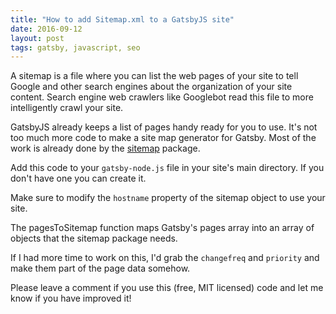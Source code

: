 ```yaml
---
title: "How to add Sitemap.xml to a GatsbyJS site"
date: 2016-09-12
layout: post
tags: gatsby, javascript, seo
---
```

A sitemap is a file where you can list the web pages of your site to tell Google and other search engines about the organization of your site content. Search engine web crawlers like Googlebot read this file to more intelligently crawl your site.

GatsbyJS already keeps a list of pages handy ready for you to use. It's not too much more code to make a site map generator for Gatsby. Most of the work is already done by the [sitemap](https://www.npmjs.com/package/sitemap) package.

Add this code to your `gatsby-node.js` file in your site's main directory. If you don't have one you can create it.

<script src="https://gist.github.com/ivanoats/8d01d9e934fdc17bae9090147f1e799b.js"></script>

Make sure to modify the `hostname` property of the sitemap object to use your site. 

The pagesToSitemap function maps Gatsby's pages array into an array of objects that the sitemap package needs. 

If I had more time to work on this, I'd grab the `changefreq` and `priority` and make them part of the page data somehow. 

Please leave a comment if you use this (free, MIT licensed) code and let me know if you have improved it!